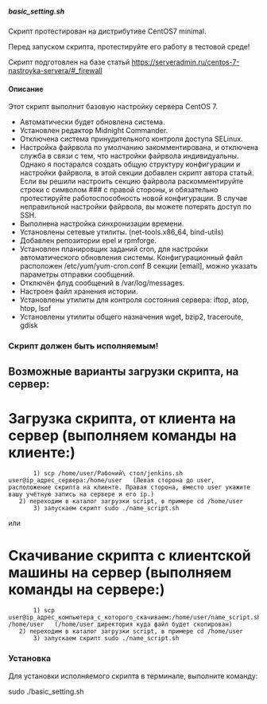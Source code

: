 ##### basic_setting.sh

Скрипт протестирован на дистрибутиве CentOS7 minimal.

Перед запуском скрипта, протестируйте его работу в тестовой среде! 

Скрипт подготовлен на базе статьй https://serveradmin.ru/centos-7-nastroyka-servera/#_firewall

#### Описание

Этот скрипт выполнит базовую настройку сервера CentOS 7. 
- Автоматически будет обновлена система.
- Установлен редактор Midnight Commander.
- Отключена система принудительного контроля доступа SELinux.
- Настройка файрвола по умолчанию закомментирована, и отключена служба в связи с тем, что настройки файрвола индивидуальны. 
Однако я постарался создать общую структуру конфигурации и настройки файрвола, в этой секции добавлен скрипт автора статьй.
Если вы решили настроить секцию файрвола раскомментируйте строки с символом ### с правой стороны,
и обязательно протестируйте работоспособность новой конфигурации. В случае неправильной настройки файрвола, вы можете потерять доступ по SSH.
- Выполнена настройка синхронизации времени.
- Установлены сетевые утилиты. (net-tools.x86_64, bind-utils)
- Добавлен репозитории epel и rpmforge.
- Установлен планировщик заданий cron, для настройки автоматического обновления системы. Конфигурационный файл расположен /etc/yum/yum-cron.conf
В секции [email], можно указать параметры отправки сообщений.
- Отключён флуд сообщений в /var/log/messages.
- Настроен файл хранения истории.
- Установлены утилиты для контроля состояния сервера: iftop, atop, htop, lsof
- Установлены утилиты общего назначения wget, bzip2, traceroute, gdisk 


### Скрипт должен быть исполняемым! 

## Возможные варианты загрузки скрипта, на сервер:

# Загрузка скрипта, от клиента на сервер (выполняем команды на клиенте:)

           1) scp /home/user/Рабочий\ стол/jenkins.sh user@ip_адрес_сервера:/home/user   (Левая сторона до user, расположение скрипта на клиенте. Правая сторона, вместо user укажите вашу учётную запись на сервере и его ip.)
 	   2) переходим в каталог загрузки script, в примере сd /home/user 
           3) запускаем скрипт sudo ./name_script.sh

или

# Скачивание скрипта с клиентской машины на сервер (выполняем команды на сервере:) 
           1) scp user@ip_адрес_компьютера_с_которого_скачиваем:/home/user/name_script.sh /home/user   (/home/user директория куда файл будет скопирован)
 	   2) переходим в каталог загрузки script, в примере сd /home/user 
           3) запускаем скрипт sudo ./name_script.sh

### Установка

Для установки исполняемого скрипта в терминале, выполните команду:

sudo ./basic_setting.sh
 
